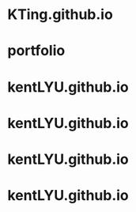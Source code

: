 # KTing.github.io
# portfolio
# kentLYU.github.io
# kentLYU.github.io
# kentLYU.github.io
# kentLYU.github.io
